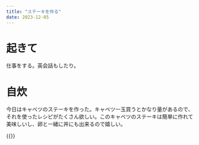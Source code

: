 ```yaml
---
title: "ステーキを作る"
date: 2023-12-05
---
```


# 起きて
仕事をする。英会話もしたり。

# 自炊
今日はキャベツのステーキを作った。キャベツ一玉買うとかなり量があるので、それを使ったレシピがたくさん欲しい。このキャベツのステーキは簡単に作れて美味しいし、卵と一緒に丼にも出来るので嬉しい。

{{<youtube avx_G85GifA>}}